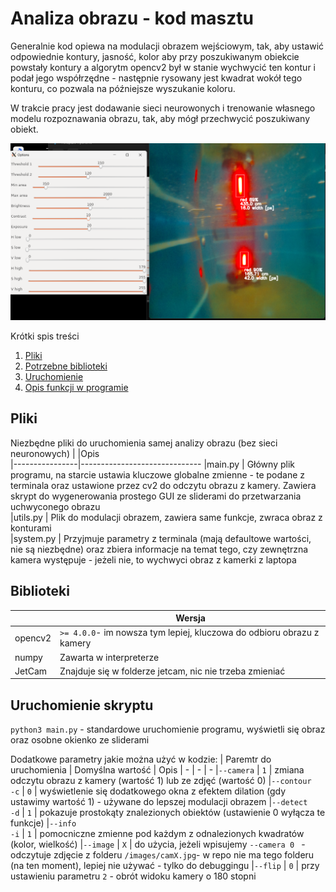 # Analiza obrazu - kod masztu

Generalnie kod opiewa na modulacji obrazem wejściowym, tak, aby ustawić odpowiednie kontury, jasność, kolor aby przy poszukiwanym obiekcie powstały kontury a algorytm opencv2 był w stanie wychwycić ten kontur i podał jego współrzędne - następnie rysowany jest kwadrat wokół tego konturu, co pozwala na późniejsze wyszukanie koloru.

W trakcie pracy jest dodawanie sieci neurowonych i trenowanie własnego modelu rozpoznawania obrazu, tak, aby mógł przechwycić poszukiwany obiekt.

![Zrzut ekranu działającego programu](
https://github.com/zarool/analiza_obrazu_pk/blob/main/dokumentacja/new-cam-out.png?raw=true)

Krótki spis treści
1. [ Pliki ](#files)  
2. [Potrzebne biblioteki](#dependencies)
3. [ Uruchomienie ](#usage)
4. [Opis funkcji w programie](#functions)
   
<a name="files"></a>
## Pliki
Niezbędne pliki do uruchomienia samej analizy obrazu (bez sieci neuronowych)
|                |Opis                          
|----------------|------------------------------
|main.py				 | Główny plik programu, na starcie ustawia kluczowe globalne zmienne - te podane z terminala oraz ustawione przez cv2 do odczytu obrazu z kamery. Zawiera skrypt do wygenerowania prostego GUI ze sliderami do przetwarzania uchwyconego obrazu          
|utils.py        | Plik do modulacji obrazem, zawiera same funkcje, zwraca obraz z konturami            
|system.py       | Przyjmuje parametry z terminala (mają defaultowe wartości, nie są niezbędne) oraz zbiera informacje na temat tego, czy zewnętrzna kamera występuje - jeżeli nie, to wychwyci obraz z kamerki z laptopa

<a name="dependencies"></a>
## Biblioteki
|                |Wersja                          
|----------------|------------------------------
|opencv2				 | `>= 4.0.0`- im nowsza tym lepiej, kluczowa do odbioru obrazu z kamery           
|numpy        	 |	Zawarta w interpreterze           
|JetCam          | Znajduje się w folderze jetcam, nic nie trzeba zmieniać


<a name="usage"></a>
## Uruchomienie skryptu

`python3 main.py` - standardowe uruchomienie programu, wyświetli się obraz oraz osobne okienko ze sliderami

Dodatkowe parametry jakie można użyć w kodzie:
| Paremtr do uruchomienia | Domyślna wartość | Opis
| - | - | -
|`--camera` | `1` | zmiana odczytu obrazu z kamery (wartość 1) lub ze zdjęć (wartość 0)
|`--contour` <br> `-c` | `0` | wyświetlenie się dodatkowego okna z efektem dilation (gdy ustawimy wartość 1) - używane do lepszej modulacji obrazem
|`--detect` <br> `-d` | `1` | pokazuje prostokąty znalezionych obiektów (ustawienie 0 wyłącza te funkcje)
|`--info` <br> `-i` | `1` | pomocniczne zmienne pod każdym z odnalezionych kwadratów (kolor, wielkość)
|`--image` | `X` | do użycia, jeżeli wpisujemy `--camera 0 ` - odczytuje zdjęcie z folderu `/images/camX.jpg`- w repo nie ma tego folderu (na ten moment), lepiej nie używać - tylko do debuggingu 
|`--flip` | `0` | przy ustawieniu parametru `2` - obrót widoku kamery o 180 stopni


